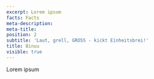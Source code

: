 ```yaml
---
excerpt: Lorem ipsum
facts: Facts
meta-description:
meta-title:
position: 2
subtitle: 'Laut, grell, GROSS - kickt Einheitsbrei!'
title: Binuu
visible: true
---
```


Lorem ipsum
